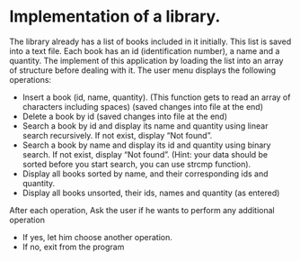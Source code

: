 # Implementation of a library.
The library already has a list of books included in it initially. This list is saved into a text file. Each book has an id (identification number), a name and a quantity.
The implement of this application by loading the list into an array of structure before dealing with it.
The user menu displays the following operations:

- Insert a book (id, name, quantity). (This function gets to read an array of characters including spaces) (saved changes into file at the end)
- Delete a book by id (saved changes into file at the end)
- Search a book by id and display its name and quantity using linear search recursively. If not exist, display “Not found”.
- Search a book by name and display its id and quantity using binary search. If not exist, display “Not found”. (Hint: your data should be sorted before you start search, you can use strcmp function).
- Display all books sorted by name, and their corresponding ids and quantity.
- Display all books unsorted, their ids, names and quantity (as entered)

After each operation,
Ask the user if he wants to perform any additional operation
* If yes, let him choose another operation.
* If no, exit from the program
